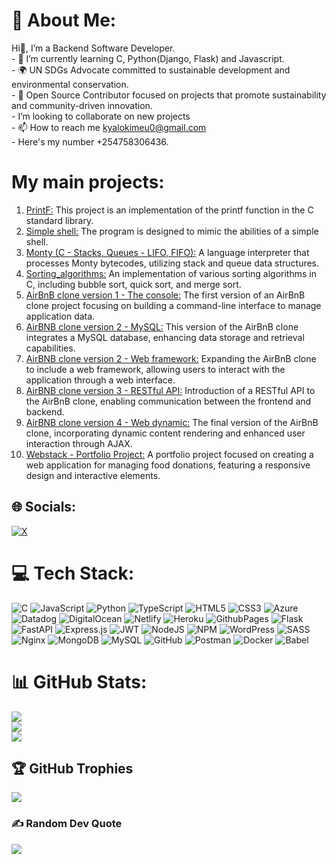# 💫 About Me:
Hi👋, I’m a Backend Software Developer.<br>- 🌱 I’m currently learning C, Python(Django, Flask) and Javascript.<br>- 🌍 UN SDGs Advocate committed to sustainable development and environmental conservation.<br>- 🤝 Open Source Contributor focused on projects that promote sustainability and community-driven innovation.<br>- I’m looking to collaborate on new projects<br>- 📫 How to reach me kyalokimeu0@gmail.com<br>- Here's my number +254758306436.

# My main projects:
1. [PrintF:](https://github.com/kyalo3/printf) This project is an implementation of the printf function in the C standard library.<br>
2. [Simple shell:](https://github.com/kyalo3/simple_shell.git) The program is designed to mimic the abilities of a simple shell.<br>
3. [Monty (C - Stacks, Queues - LIFO, FIFO):](https://github.com/kyalo3/monty.git) A language interpreter that processes Monty bytecodes, utilizing stack and queue data structures.<br>
4. [Sorting_algorithms:](https://github.com/kyalo3/sorting_algorithms.git) An implementation of various sorting algorithms in C, including bubble sort, quick sort, and merge sort.<br>
5. [AirBnB clone version 1 - The console:](https://github.com/kyalo3/AirBnB_clone.git) The first version of an AirBnB clone project focusing on building a command-line interface to manage application data.<br>
6. [AirBNB clone version 2 - MySQL:](https://github.com/kyalo3/AirBnB_clone_v2.git) This version of the AirBnB clone integrates a MySQL database, enhancing data storage and retrieval capabilities.<br>
7. [AirBNB clone version 2 - Web framework:](https://github.com/kyalo3/AirBnB_clone_v2.git) Expanding the AirBnB clone to include a web framework, allowing users to interact with the application through a web interface.<br>
8. [AirBNB clone version 3 - RESTful API:](https://github.com/kyalo3/AirBnB_clone_v3.git) Introduction of a RESTful API to the AirBnB clone, enabling communication between the frontend and backend.<br>
9. [AirBNB clone version 4 - Web dynamic:](https://github.com/kyalo3/AirBnB_clone_v4.git) The final version of the AirBnB clone, incorporating dynamic content rendering and enhanced user interaction through AJAX.<br>
10. [Webstack - Portfolio Project:](https://github.com/kevkatam/Food-Donation-App.git) A portfolio project focused on creating a web application for managing food donations, featuring a responsive design and interactive elements.<br>


## 🌐 Socials:
[![X](https://img.shields.io/badge/X-black.svg?logo=X&logoColor=white)](https://x.com/@alca_9_)

# 💻 Tech Stack:
![C](https://img.shields.io/badge/c-%2300599C.svg?style=for-the-badge&logo=c&logoColor=white) ![JavaScript](https://img.shields.io/badge/javascript-%23323330.svg?style=for-the-badge&logo=javascript&logoColor=%23F7DF1E) ![Python](https://img.shields.io/badge/python-3670A0?style=for-the-badge&logo=python&logoColor=ffdd54) ![TypeScript](https://img.shields.io/badge/typescript-%23007ACC.svg?style=for-the-badge&logo=typescript&logoColor=white) ![HTML5](https://img.shields.io/badge/html5-%23E34F26.svg?style=for-the-badge&logo=html5&logoColor=white) ![CSS3](https://img.shields.io/badge/css3-%231572B6.svg?style=for-the-badge&logo=css3&logoColor=white) ![Azure](https://img.shields.io/badge/azure-%230072C6.svg?style=for-the-badge&logo=microsoftazure&logoColor=white) ![Datadog](https://img.shields.io/badge/datadog-%23632CA6.svg?style=for-the-badge&logo=datadog&logoColor=white) ![DigitalOcean](https://img.shields.io/badge/DigitalOcean-%230167ff.svg?style=for-the-badge&logo=digitalOcean&logoColor=white) ![Netlify](https://img.shields.io/badge/netlify-%23000000.svg?style=for-the-badge&logo=netlify&logoColor=#00C7B7) ![Heroku](https://img.shields.io/badge/heroku-%23430098.svg?style=for-the-badge&logo=heroku&logoColor=white) ![GithubPages](https://img.shields.io/badge/github%20pages-121013?style=for-the-badge&logo=github&logoColor=white) ![Flask](https://img.shields.io/badge/flask-%23000.svg?style=for-the-badge&logo=flask&logoColor=white) ![FastAPI](https://img.shields.io/badge/FastAPI-005571?style=for-the-badge&logo=fastapi) ![Express.js](https://img.shields.io/badge/express.js-%23404d59.svg?style=for-the-badge&logo=express&logoColor=%2361DAFB) ![JWT](https://img.shields.io/badge/JWT-black?style=for-the-badge&logo=JSON%20web%20tokens) ![NodeJS](https://img.shields.io/badge/node.js-6DA55F?style=for-the-badge&logo=node.js&logoColor=white) ![NPM](https://img.shields.io/badge/NPM-%23CB3837.svg?style=for-the-badge&logo=npm&logoColor=white) ![WordPress](https://img.shields.io/badge/WordPress-%23117AC9.svg?style=for-the-badge&logo=WordPress&logoColor=white) ![SASS](https://img.shields.io/badge/SASS-hotpink.svg?style=for-the-badge&logo=SASS&logoColor=white) ![Nginx](https://img.shields.io/badge/nginx-%23009639.svg?style=for-the-badge&logo=nginx&logoColor=white) ![MongoDB](https://img.shields.io/badge/MongoDB-%234ea94b.svg?style=for-the-badge&logo=mongodb&logoColor=white) ![MySQL](https://img.shields.io/badge/mysql-4479A1.svg?style=for-the-badge&logo=mysql&logoColor=white) ![GitHub](https://img.shields.io/badge/github-%23121011.svg?style=for-the-badge&logo=github&logoColor=white) ![Postman](https://img.shields.io/badge/Postman-FF6C37?style=for-the-badge&logo=postman&logoColor=white) ![Docker](https://img.shields.io/badge/docker-%230db7ed.svg?style=for-the-badge&logo=docker&logoColor=white) ![Babel](https://img.shields.io/badge/Babel-F9DC3e?style=for-the-badge&logo=babel&logoColor=black)

# 📊 GitHub Stats:
![](https://github-readme-stats.vercel.app/api?username=kyalo3&theme=prussian&hide_border=false&include_all_commits=true&count_private=false)<br/>
![](https://github-readme-streak-stats.herokuapp.com/?user=kyalo3&theme=prussian&hide_border=false)<br/>
![](https://github-readme-stats.vercel.app/api/top-langs/?username=kyalo3&theme=prussian&hide_border=false&include_all_commits=true&count_private=false&layout=compact)

## 🏆 GitHub Trophies
![](https://github-profile-trophy.vercel.app/?username=kyalo3&theme=ambient_gradient&no-frame=false&no-bg=false&margin-w=4)

### ✍️ Random Dev Quote
![](https://quotes-github-readme.vercel.app/api?type=horizontal&theme=radical)

<!-- Proudly created with GPRM ( https://gprm.itsvg.in ) -->
